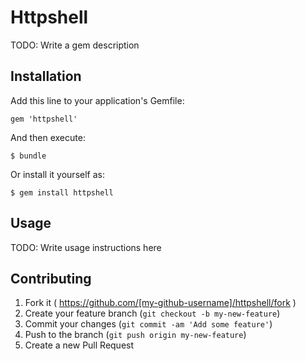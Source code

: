 # Httpshell

TODO: Write a gem description

## Installation

Add this line to your application's Gemfile:

    gem 'httpshell'

And then execute:

    $ bundle

Or install it yourself as:

    $ gem install httpshell

## Usage

TODO: Write usage instructions here

## Contributing

1. Fork it ( https://github.com/[my-github-username]/httpshell/fork )
2. Create your feature branch (`git checkout -b my-new-feature`)
3. Commit your changes (`git commit -am 'Add some feature'`)
4. Push to the branch (`git push origin my-new-feature`)
5. Create a new Pull Request
